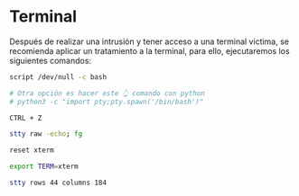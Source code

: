 # Terminal

Después de realizar una intrusión y tener acceso a una terminal victima, se recomienda aplicar un tratamiento a la terminal, para ello, ejecutaremos los siguientes comandos:

```bash
script /dev/null -c bash        

# Otra opción es hacer este 👆 comando con python
# python3 -c "import pty;pty.spawn('/bin/bash')"

CTRL + Z

stty raw -echo; fg

reset xterm

export TERM=xterm

stty rows 44 columns 184
```
